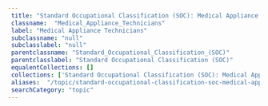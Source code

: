 ```yaml
--- 
 title: "Standard Occupational Classification (SOC): Medical Appliance Technicians" 
 classname:  "Medical_Appliance_Technicians" 
 label: "Medical Appliance Technicians" 
 subclassname: "null" 
 subclasslabel: "null" 
 parentclassname: "Standard_Occupational_Classification_(SOC)" 
 parentclasslabel: "Standard Occupational Classification (SOC)" 
 equalentCollections: [] 
 collections: ['Standard Occupational Classification (SOC): Medical Appliance Technicians']
 aliases:  "/topic/standard-occupational-classification-soc-medical-appliance-technicians"  
 searchCategory: "topic" 
---
```

